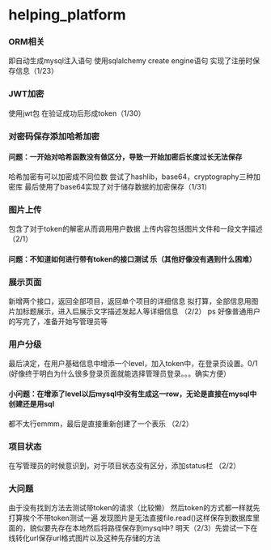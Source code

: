 # helping_platform

### ORM相关
即自动生成mysql注入语句
使用sqlalchemy create engine语句
实现了注册时保存信息（1/23）

### JWT加密
使用jwt包
在验证成功后形成token（1/30）

### 对密码保存添加哈希加密
#### 问题：一开始对哈希函数没有做区分，导致一开始加密后长度过长无法保存
哈希加密有可以加密成不同位数
尝试了hashlib，base64，cryptography三种加密库
最后使用了base64实现了对于储存数据的加密保存（1/31）

### 图片上传
包含了对于token的解密从而调用用户数据
上传内容包括图片文件和一段文字描述（2/1）
#### 问题：不知道如何进行带有token的接口测试 乐（其他好像没有遇到什么困难）

### 展示页面
新增两个接口，返回全部项目，返回单个项目的详细信息
拟打算，全部信息用图片加标题展示，进入后展示文字描述发起人等详细信息 （2/2）
  ps 好像普通用户的写完了，准备开始写管理员等
  
### 用户分级
最后决定，在用户基础信息中增添一个level，加入token中，在登录页设置。0/1
(好像终于明白为什么很多登录页面就能选择管理员登录。。。确实方便）
#### 小问题：在增添了level以后mysql中没有生成这一row，无论是直接在mysql中创建还是用sql
都不太行emmm，最后是直接重新创建了一个表乐 （2/2）

### 项目状态
在写管理员的时候意识到，对于项目状态没有区分，添加status栏 （2/2）

### 大问题
由于没有找到方法去测试带token的请求（比较懒）
然后token的方式都一样就先打算挨个不带token测试一遍
发现图片是无法直接file.read()这样保存到数据库里面的，貌似要先存在本地然后将路径保存到mysql中?
明天（2/3）先尝试一下在线转化url保存url格式图片以及这种先存储的方法


